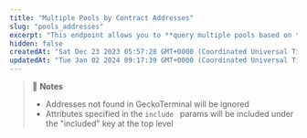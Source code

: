 ```yaml
---
title: "Multiple Pools by Contract Addresses"
slug: "pools_addresses"
excerpt: "This endpoint allows you to **query multiple pools based on the provided network and pool address**"
hidden: false
createdAt: "Sat Dec 23 2023 05:57:28 GMT+0000 (Coordinated Universal Time)"
updatedAt: "Tue Jan 02 2024 09:17:39 GMT+0000 (Coordinated Universal Time)"
---
```

> 📘 **Notes**
> 
> - Addresses not found in GeckoTerminal will be ignored
> - Attributes specified in the `include ` params will be included under the "included" key at the top level
